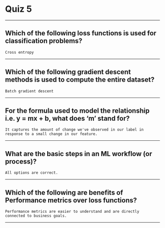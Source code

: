 # Quiz 5

---

## Which of the following loss functions is used for classification problems?

`Cross entropy`

---

## Which of the following gradient descent methods is used to compute the entire dataset?

`Batch gradient descent`

---

## For the formula used to model the relationship i.e. y = mx + b, what does ‘m’ stand for?

`It captures the amount of change we've observed in our label in response to a small change in our feature.`

---

## What are the basic steps in an ML workflow (or process)?

`All options are correct.`

---

## Which of the following are benefits of Performance metrics over loss functions?

`Performance metrics are easier to understand and are directly connected to business goals.`

---
